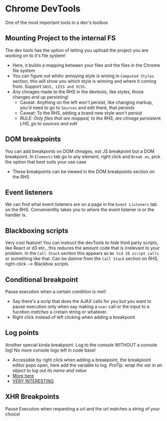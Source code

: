 # Chrome DevTools

One of the most important tools in a dev's toolbox

## Mounting Project to the internal FS

The dev tools has the option of letting you uplload the project you are working on to it's file system!

- Here, it builds a mapping between your files and the files in the Chrome file system
- You can figure out whihc annoying style is wining in `Computed Styles` section, this will show you which style is winning and where it coming from. Support `SASS, LESS and SCSS`.
- Any chnages made to the RHS in the devtools, like styles, those changes end up persisting!
  - Caveat: Anything on the left won't persist, like changing markup, you'd need to go to `Sources` and edit there, that persists
  - Caveat: To the RHS, adding a brand new style won't persist
  - *RULE: Only files that are mapped, to the RHS, are chnage persistent. LHS, go to sources and edit*

## DOM breakpoints

You can add breakponts on DOM chnages, not JS breakpoint but a DOM breakpoint. In `Elements` tab go to any element, right click and `Break on`, pick the option that best suits your use case

- These breakpoints can be viewed in the DOM breakpoints section on the RHS

## Event listeners

We can find what event listeners are on a page in the `Event Listeners` tab on the RHS. Convenientlty takes you to where the event listener is or the handler is.

## Blackboxing scripts

Very cool feature! You can instruct the devTools to _hide_ third party scripts, like React or d3 etc., this reduces the amount code that is irrelevant to your problem. In the `Call Stack` section this appears as `We hid 20 script calls` or something like that. Can be domne from the `Call Stack` section on RHS, right-click --> Blackbox scripts

## Conditional breakpoint

Pause execution when a certain condition is met!

- Say there's a scrip that does the AJAX calls for you but you want to pause execution only when say making a `user` call or the input to a fucntion _matches_ a cretain string or whatever.
- Right click instead of left clicking when adding a breakpoint

## Log points

Another special kinda breakpoint. Log to the console WITHOUT a console log! No more console logs left in code base!

- Accessible by right click when adding a breakpoint, the breakpioint editor pops open, here add the variable to log. *ProTip: wrap the var in an object to log out its name and value*
- [More here](https://developers.google.com/web/updates/2019/01/devtools#logpoints)
- [VERY INTERESTING](https://medium.com/frontmen/art-of-debugging-with-chrome-devtools-ab7b5fd8e0b4#a4f3)

## XHR Breakpoints

Pause Execution when requesting a url and the url matches a string of your choice!
